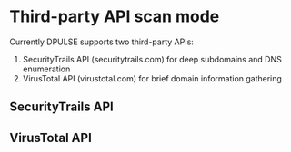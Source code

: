 # Third-party API scan mode

Currently DPULSE supports two third-party APIs: 
1. SecurityTrails API (securitytrails.com) for deep subdomains and DNS enumeration
2. VirusTotal API (virustotal.com) for brief domain information gathering

## SecurityTrails API 

## VirusTotal API


